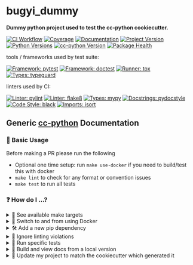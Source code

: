 # bugyi_dummy

**Dummy python project used to test the cc-python cookiecutter.**

[![CI Workflow](https://github.com/bbugyi200/dummy/actions/workflows/ci.yml/badge.svg)](https://github.com/bbugyi200/dummy/actions/workflows/ci.yml)
[![Coverage](https://codecov.io/gh/bbugyi200/dummy/branch/master/graph/badge.svg)](https://codecov.io/gh/bbugyi200/dummy)
[![Documentation](https://img.shields.io/badge/documentation-RTD-ffa500)](https://bugyi_dummy.readthedocs.io/en/latest/)
[![Project Version](https://img.shields.io/pypi/v/bugyi_dummy)](https://pypi.org/project/bugyi_dummy/)
[![Python Versions](https://img.shields.io/pypi/pyversions/bugyi_dummy)](https://pypi.org/project/bugyi_dummy/)
[![cc-python Version](https://img.shields.io/static/v1?label=cc-python&message=2021.09.17&color=b4b400)](https://github.com/bbugyi200/cc-python)
[![Package Health](https://snyk.io/advisor/python/bugyi_dummy/badge.svg)](https://snyk.io/advisor/python/bugyi_dummy)

tools / frameworks used by test suite:

[![Framework: pytest](https://img.shields.io/badge/framework-pytest-28ce4a)](https://github.com/pytest-dev/pytest)
[![Framework: doctest](https://img.shields.io/badge/framework-doctest-28ce4a)](https://docs.python.org/3/library/doctest.html)
[![Runner: tox](https://img.shields.io/badge/runner-tox-ffffff)](https://github.com/tox-dev/tox)
[![Types: typeguard](https://img.shields.io/badge/types-typeguard-cd00cd)](https://github.com/agronholm/typeguard)

linters used by CI:

[![Linter: pylint](https://img.shields.io/badge/linter-pylint-ffff00)](https://github.com/PyCQA/pylint)
[![Linter: flake8](https://img.shields.io/badge/linter-flake8-008080)](https://github.com/PyCQA/flake8)
[![Types: mypy](https://img.shields.io/badge/types-mypy-cd00cd)](https://github.com/python/mypy)
[![Docstrings: pydocstyle](https://img.shields.io/badge/docstrings-pydocstyle-AFD3E6)](https://github.com/PyCQA/pydocstyle)
[![Code Style: black](https://img.shields.io/badge/code%20style-black-000000.svg)](https://github.com/psf/black)
[![Imports: isort](https://img.shields.io/badge/imports-isort-ef8336)](https://github.com/PyCQA/isort)

## Generic [cc-python](https://github.com/bbugyi200/cc-python) Documentation

### 🔢 Basic Usage

Before making a PR please run the following

* Optional one time setup: run `make use-docker` if you need to build/test this with docker
* `make lint` to check for any format or convention issues
* `make test` to run all tests

### ❓ How do I ...?

<details><summary>🔧 See available make targets</summary>

To see available make targets, simply run `make`.

</details>

<details><summary>🐳 Switch to and from using Docker</summary>

To start using Docker, run `make use-docker`. Every subsequent make command you run will then be run inside the associated container whenever appropriate.

To stop using Docker, run `make remove-docker`. Every subsequent make command you run will then be run inside your native virtual environment whenever appropriate.

</details>

<details><summary>🛠 Add a new pip dependency</summary>

New dependencies need to be added to `requirements.in`. Your `requirements.txt` will then automatically be updated to reflect those changes the next time a relevant make target is run. Alternatively, you can run `make update-requirements`.

Note:
* Before any make command is run, requirements are synced so that the development environment matches your `requirements.txt` exactly i.e. extra packages that are not present in the `requirements.txt` are removed and any missing packages are installed. This helps providing a consistent environment across platforms, and ensures that whenever requirements change, only minimal updates are performed.
* Check out [pip-tools](https://github.com/jazzband/pip-tools#pip-tools--pip-compile--pip-sync) for more information.

</details>

<details><summary>🙈 Ignore linting violations</summary>

For [flake8](https://flake8.pycqa.org/en/latest/user/configuration.html#configuration-locations) [violations](https://wemake-python-stylegui.de/en/latest/pages/usage/violations/index.html), you can:
* ignore a rule for a single line of code using a `#noqa` comment e.g.
```python
x = 1 # noqa: WPS111
```
* [ignore](https://flake8.pycqa.org/en/latest/user/violations.html#in-line-ignoring-errors) a rule for an entire file by adding it to `flake8.per-file-ignores` inside `setup.cfg`.
* [exclude](https://flake8.pycqa.org/en/latest/user/violations.html#ignoring-entire-files) an entire file from flake8 checks by adding it to `flake8.exclude` inside `setup.cfg`.
* ignore a rule for all files by adding it to the `flake8.ignore` list inside `setup.cfg`.

For [mypy](https://mypy.readthedocs.io/en/stable/config_file.html#the-mypy-configuration-file) violations, you can:
* [ignore](https://mypy.readthedocs.io/en/stable/common_issues.html#spurious-errors-and-locally-silencing-the-checker) type checking for a single line of code using a `# type: ignore` comment.
* [ignore](https://mypy.readthedocs.io/en/stable/common_issues.html#ignoring-a-whole-file) type checking for an entire file by putting a `# type: ignore` comment at the top of a module (before any statements, including imports or docstrings).

For [pydocstyle](http://www.pydocstyle.org/en/5.0.1/usage.html#configuration-files) violations, you can:
* [ignore](http://www.pydocstyle.org/en/5.0.1/usage.html#in-file-configuration) a rule for a single line of code using a `# noqa` comment (this can be combined with flake8 exclusions).
* exclude an entire file from pydocstyle checks by excluding it from `pydocstyle.match` inside `setup.cfg`.
* ignore a rule for all files by adding it to the `pydocstyle.ignore` list inside `setup.cfg`.

For [coverage](https://coverage.readthedocs.io/en/v4.5.x/config.html#) violations, you can:
* [exclude](http://www.pydocstyle.org/en/5.0.1/usage.html#in-file-configuration) a single line of code using a `# pragma: no cover` comment.
* [exclude](https://coverage.readthedocs.io/en/v4.5.x/source.html#specifying-source-files) an entire file from coverage checks by adding it to the `coverage:run.omit` list inside `setup.cfg`.
* [exclude](https://coverage.readthedocs.io/en/v4.5.x/excluding.html#advanced-exclusion) all lines matching a given pattern by adding it to the `coverage:report.exclude_lines` list inside `setup.cfg`.

</details>

<details><summary>🧪 Run specific tests</summary>

First, get a shell inside your development environment by running `make dev-shell`.

You can then use the pytest `-k` option to select tests based on their names, e.g.
```bash
python -m pytest -k "included_test"
```
You can also use "and", "or" and "not" keywords e.g.
```bash
python -m pytest -k "included_test or not excluded"
```

</details>

<details><summary>📄 Build and view docs from a local version</summary>

You can generate docs locally by running `make build-docs`.
You can then see the generated docs by running
```bash
cd docs/build
python -m http.server
```
and going to http://localhost:8000/

</details>

<details><summary>🍪 Update my project to match the cookiecutter which generated it</summary>

This project is enabled with `cruft` to be able to update the template with any improvements made in the cc-python cookie cutter which generated it.

* `make check-cc` will report if this project is up to date or out of sync with the cookiecutter.
* `make update-cc` will update this project to be in sync with the cc-python-project cookiecutter. This can give improvements or new features which are added to the template after this project was created. Note one should do this on a clean branch. After running this it is a good idea to run `make all` to rebuild everything and ensure things still work after the update.

</details>
